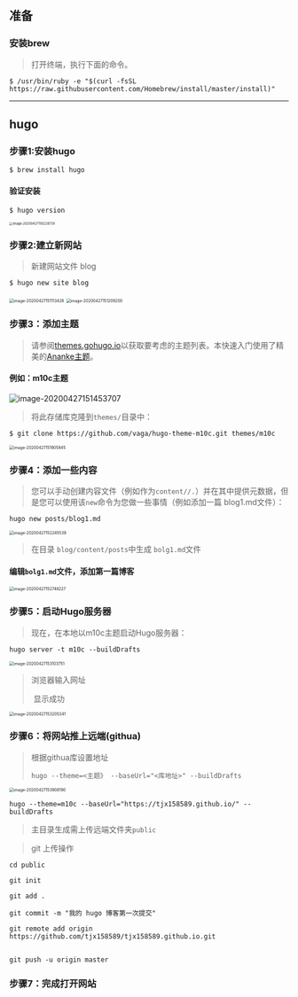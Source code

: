 ## 准备

### 安装brew

> 打开终端，执行下面的命令。

```
$ /usr/bin/ruby -e "$(curl -fsSL https://raw.githubusercontent.com/Homebrew/install/master/install)"
```



---



## hugo

### 步骤1:安装hugo

```
$ brew install hugo
```

#### 验证安装

```
$ hugo version
```

<img src="https://tobyjpghub-1258737888.cos.ap-shanghai.myqcloud.com/007S8ZIlgy1ge8c5tw9gqj30vo0kajsf.jpg" alt="image-20200427150228739" style="zoom: 40%;" />



### 步骤2:建立新网站

> 新建网站文件 blog

```
$ hugo new site blog
```

<img src="https://tobyjpghub-1258737888.cos.ap-shanghai.myqcloud.com/007S8ZIlgy1ge8cev22wuj30vo0kaqbf.jpg" alt="image-20200427151113426" style="zoom:50%;" />

<img src="https://tobyjpghub-1258737888.cos.ap-shanghai.myqcloud.com/007S8ZIlgy1ge8cfsraevj30me046aby.jpg" alt="image-20200427151209200" style="zoom:50%;" />



### 步骤3：添加主题[ ](https://gohugo.io/getting-started/quick-start/#step-3-add-a-theme)

> 请参阅[themes.gohugo.io](https://themes.gohugo.io/)以获取要考虑的主题列表。本快速入门使用了精美的[Ananke主题](https://themes.gohugo.io/gohugo-theme-ananke/)。

#### 例如：m10c主题

![image-20200427151453707](https://tobyjpghub-1258737888.cos.ap-shanghai.myqcloud.com/007S8ZIlgy1ge8cinn96bj31gb0u0qh8.jpg)

> 将此存储库克隆到`themes/`目录中：

```
$ git clone https://github.com/vaga/hugo-theme-m10c.git themes/m10c
```

<img src="https://tobyjpghub-1258737888.cos.ap-shanghai.myqcloud.com/007S8ZIlgy1ge8cn17ahtj30vo0ka0z2.jpg" alt="image-20200427151905845" style="zoom:50%;" />



### 步骤4：添加一些内容

>  您可以手动创建内容文件（例如作为`content//.`）并在其中提供元数据，但是您可以使用该`new`命令为您做一些事情（例如添加一篇 blog1.md文件）：

```
hugo new posts/blog1.md
```

<img src="https://tobyjpghub-1258737888.cos.ap-shanghai.myqcloud.com/007S8ZIlgy1ge8cqtu3l0j30vo0kawlt.jpg" alt="image-20200427152245539" style="zoom:50%;" />

> 在目录 `blog/content/posts`中生成 `bolg1.md`文件

#### 编辑`bolg1.md`文件，添加第一篇博客

<img src="https://tobyjpghub-1258737888.cos.ap-shanghai.myqcloud.com/007S8ZIlgy1ge8cw3l7ofj30u00xjgse.jpg" alt="image-20200427152748227" style="zoom:50%;" />



### 步骤5：启动Hugo服务器

>  现在，在本地以m10c主题启动Hugo服务器：

```
hugo server -t m10c --buildDrafts
```

<img src="https://tobyjpghub-1258737888.cos.ap-shanghai.myqcloud.com/007S8ZIlgy1ge8czgrpoqj30vo0ka7cv.jpg" alt="image-20200427153103751" style="zoom:50%;" />

> 浏览器输入网址
>
> ​      显示成功

<img src="https://tobyjpghub-1258737888.cos.ap-shanghai.myqcloud.com/007S8ZIlgy1ge8d0l5anaj31gb0u0wn3.jpg" alt="image-20200427153205341" style="zoom:50%;" />

### 步骤6：将网站推上远端(githua)

> 根据githua库设置地址
>
> `hugo --theme=<主题》 --baseUrl="<库地址>" --buildDrafts`

<img src="https://tobyjpghub-1258737888.cos.ap-shanghai.myqcloud.com/007S8ZIlgy1ge8d7vu6vvj31gb0u07p0.jpg" alt="image-20200427153908190" style="zoom:50%;" />

```
hugo --theme=m10c --baseUrl="https://tjx158589.github.io/" --buildDrafts
```



> 主目录生成需上传远端文件夹`public`

> git 上传操作

```
cd public

git init

git add .

git commit -m "我的 hugo 博客第一次提交"

git remote add origin https://github.com/tjx158589/tjx158589.github.io.git


git push -u origin master
```

### 步骤7：完成打开网站

